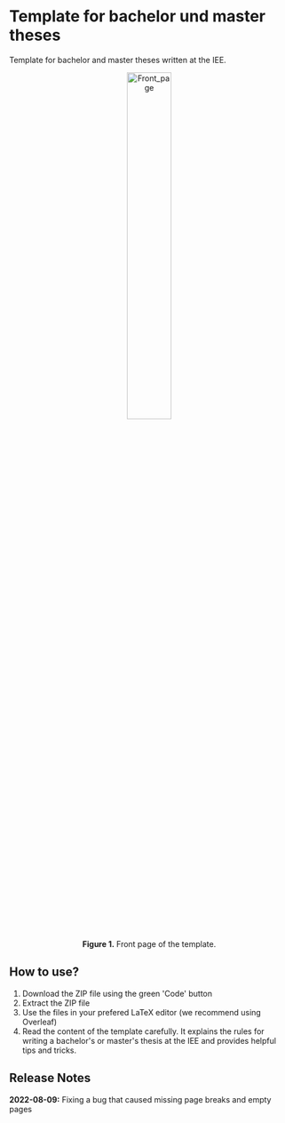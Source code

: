 # Template for bachelor und master theses
Template for bachelor and master theses written at the IEE.


<p align="center">
  <img src="Abbildungen/Front_page.png" alt="Front_page" width="40%" /></br>
  <b>Figure 1.</b> Front page of the template.
</p>

## How to use?
1) Download the ZIP file using the green 'Code' button
2) Extract the ZIP file
3) Use the files in your prefered LaTeX editor (we recommend using Overleaf)
4) Read the content of the template carefully. It explains the rules for writing a bachelor's or master's thesis at the IEE and provides helpful tips and tricks.

## Release Notes
**2022-08-09:** Fixing a bug that caused missing page breaks and empty pages

